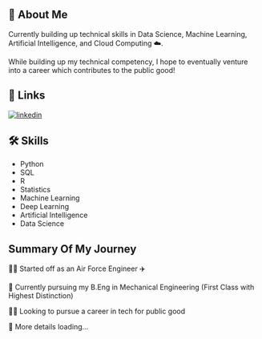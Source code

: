 
## 🚀 About Me

Currently building up technical skills in Data Science, Machine Learning, Artificial Intelligence, and Cloud Computing ☁️.

While building up my technical competency, I hope to eventually venture into a career which contributes to the public good!


## 🔗 Links
[![linkedin](https://img.shields.io/badge/linkedin-0A66C2?style=for-the-badge&logo=linkedin&logoColor=white)](https://www.linkedin.com/in/limjiahau/)



## 🛠 Skills
- Python 
- SQL
- R
- Statistics
- Machine Learning
- Deep Learning
- Artificial Intelligence
- Data Science

## Summary Of My Journey
👩‍💻 Started off as an Air Force Engineer ✈️

🧠 Currently pursuing my B.Eng in Mechanical Engineering (First Class with Highest Distinction)

👯‍♀️ Looking to pursue a career in tech for public good 

💬 More details loading...
